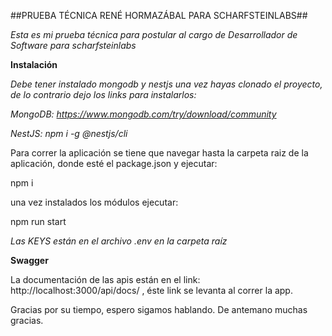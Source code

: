 ##PRUEBA TÉCNICA RENÉ HORMAZÁBAL PARA SCHARFSTEINLABS##

*Esta es mi prueba técnica para postular al cargo de Desarrollador de Software para scharfsteinlabs*

**Instalación**

*Debe tener instalado mongodb y nestjs una vez hayas clonado el proyecto, de lo contrario dejo los links para instalarlos:*

*MongoDB: https://www.mongodb.com/try/download/community*

*NestJS: npm i -g @nestjs/cli*


Para correr la aplicación se tiene que navegar hasta la carpeta raiz de la aplicación, donde esté el package.json y ejecutar:

npm i

una vez instalados los módulos ejecutar:

npm run start

*Las KEYS están en el archivo .env en la carpeta raíz*

**Swagger**

La documentación de las apis están en el link: http://localhost:3000/api/docs/ , éste link se levanta al correr la app.

Gracias por su tiempo, espero sigamos hablando.
De antemano muchas gracias.

